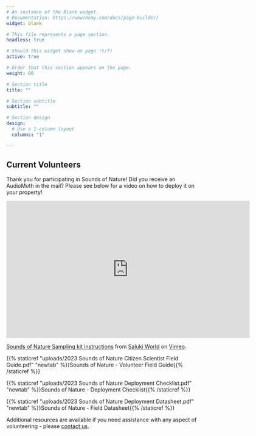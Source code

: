 ```yaml
---
# An instance of the Blank widget.
# Documentation: https://wowchemy.com/docs/page-builder/
widget: blank

# This file represents a page section.
headless: true

# Should this widget show on page (t/f)
active: true

# Order that this section appears on the page.
weight: 60

# Section title
title: ""

# Section subtitle
subtitle: ""

# Section design
design:
  # Use a 1-column layout
  columns: "1"

---
```

## Current Volunteers    

Thank you for participating in Sounds of Nature! Did you receive an AudioMoth in the mail? Please see below for a video on how to deploy it on your property!  

<iframe src="https://player.vimeo.com/video/811009677?h=81859a6acc&color=ffffff" width="640" height="360" frameborder="0" allow="autoplay; fullscreen; picture-in-picture" allowfullscreen></iframe>
<p><a href="https://vimeo.com/811009677">Sounds of Nature Sampling kit instructions</a> from <a href="https://vimeo.com/user31365405">Saluki World</a> on <a href="https://vimeo.com">Vimeo</a>.</p>

{{% staticref "uploads/2023 Sounds of Nature Citizen Scientist Field Guide.pdf" "newtab" %}}Sounds of Nature - Volunteer Field Guide{{% /staticref %}}

{{% staticref "uploads/2023 Sounds of Nature Deployment Checklist.pdf" "newtab" %}}Sounds of Nature - Deployment Checklist{{% /staticref %}}

{{% staticref "uploads/2023 Sounds of Nature Deployment Datasheet.pdf" "newtab" %}}Sounds of Nature - Field Datasheet{{% /staticref %}}     

Additional resources are available if you need assistance with any aspect of volunteering - please [contact us](https://peaselab.com/contact).